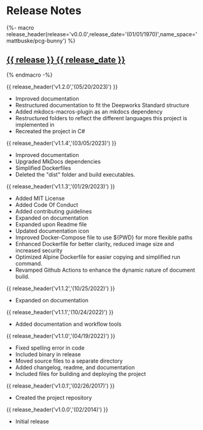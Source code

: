 # Release Notes

{%- macro release_header(release='v0.0.0',release_date='(01/01/1970)',name_space='mattbuske/pcg-bunny') %}
## <a href="https://github.com/{{ name_space }}/releases/tag/{{ release }}" target="_blank" title="{{ release }} Release" alt="{{ release }} Release">**{{ release }} {{ release_date }}**</a>
{% endmacro -%}

{{ release_header('v1.2.0','(05/20/2023)') }}
- Improved documentation
- Restructured documentation to fit the Deepworks Standard structure
- Added mkdocs-macros-plugin as an mkdocs dependency
- Restructured folders to reflect the different languages this project is implemented in
- Recreated the project in C#


{{ release_header('v1.1.4','(03/05/2023)') }}
- Improved documentation
- Upgraded MkDocs dependencies
- Simplified Dockerfiles
- Deleted the "dist" folder and build executables.

{{ release_header('v1.1.3','(01/29/2023)') }}
- Added MIT License
- Added Code Of Conduct
- Added contributing guidelines
- Expanded on documentation
- Expanded upon Readme file
- Updated documentation icon
- Improved Docker-Compose file to use ${PWD} for more flexible paths
- Enhanced Dockerfile for better clarity, reduced image size and increased security
- Optimized Alpine Dockerfile for easier copying and simplified run command.
- Revamped Github Actions to enhance the dynamic nature of document build.

{{ release_header('v1.1.2','(10/25/2022)') }}
- Expanded on documentation

{{ release_header('v1.1.1','(10/24/2022)') }}
- Added documentation and workflow tools

{{ release_header('v1.1.0','(04/19/2022)') }}
- Fixed spelling error in code
- Included binary in release
- Moved source files to a separate directory
- Added changelog, readme, and documentation
- Included files for building and deploying the project

{{ release_header('v1.0.1','(02/26/2017)') }}
- Created the project repository

{{ release_header('v1.0.0','(02/2014)') }}
- Initial release